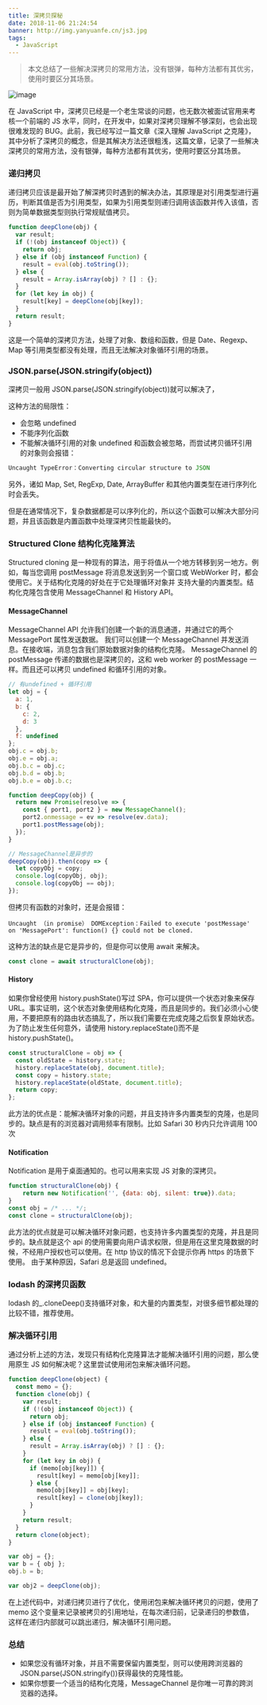 ```yaml
---
title: 深拷贝探秘
date: 2018-11-06 21:24:54
banner: http://img.yanyuanfe.cn/js3.jpg
tags:
  - JavaScript
---
```


> 本文总结了一些解决深拷贝的常用方法，没有银弹，每种方法都有其优劣，使用时要区分其场景。

![image](http://img.yanyuanfe.cn/js3.jpg)

<!--more-->

在 JavaScript 中，深拷贝已经是一个老生常谈的问题，也无数次被面试官用来考核一个前端的 JS 水平，同时，在开发中，如果对深拷贝理解不够深刻，也会出现很难发现的 BUG。此前，我已经写过一篇文章《深入理解 JavaScript 之克隆》，其中分析了深拷贝的概念，但是其解决方法还很粗浅，这篇文章，记录了一些解决深拷贝的常用方法，没有银弹，每种方法都有其优劣，使用时要区分其场景。

### 递归拷贝

递归拷贝应该是最开始了解深拷贝时遇到的解决办法，其原理是对引用类型进行遍历，判断其值是否为引用类型，如果为引用类型则递归调用该函数并传入该值，否则为简单数据类型则执行常规赋值拷贝。

```js
function deepClone(obj) {
  var result;
  if (!(obj instanceof Object)) {
    return obj;
  } else if (obj instanceof Function) {
    result = eval(obj.toString());
  } else {
    result = Array.isArray(obj) ? [] : {};
  }
  for (let key in obj) {
    result[key] = deepClone(obj[key]);
  }
  return result;
}
```

这是一个简单的深拷贝方法，处理了对象、数组和函数，但是 Date、Regexp、Map 等引用类型都没有处理，而且无法解决对象循环引用的场景。

### JSON.parse(JSON.stringify(object))

深拷贝一般用 JSON.parse(JSON.stringify(object))就可以解决了，

这种方法的局限性：

- 会忽略 undefined
- 不能序列化函数
- 不能解决循环引用的对象
  undefined 和函数会被忽略，而尝试拷贝循环引用的对象则会报错：

``` js
Uncaught TypeError：Converting circular structure to JSON
```

另外，诸如 Map, Set, RegExp, Date, ArrayBuffer 和其他内置类型在进行序列化时会丢失。

但是在通常情况下，复杂数据都是可以序列化的，所以这个函数可以解决大部分问题，并且该函数是内置函数中处理深拷贝性能最快的。

### Structured Clone 结构化克隆算法

Structured cloning 是一种现有的算法，用于将值从一个地方转移到另一地方。例如，每当您调用 postMessage 将消息发送到另一个窗口或 WebWorker 时，都会使用它。关于结构化克隆的好处在于它处理循环对象并 支持大量的内置类型。结构化克隆包含使用 MessageChannel 和 History API。

#### MessageChannel

MessageChannel API 允许我们创建一个新的消息通道，并通过它的两个 MessagePort 属性发送数据。
我们可以创建一个 MessageChannel 并发送消息。在接收端，消息包含我们原始数据对象的结构化克隆。
MessageChannel 的 postMessage 传递的数据也是深拷贝的，这和 web worker 的 postMessage 一样。而且还可以拷贝 undefined 和循环引用的对象。

```js
// 有undefined + 循环引用
let obj = {
  a: 1,
  b: {
    c: 2,
    d: 3
  },
  f: undefined
};
obj.c = obj.b;
obj.e = obj.a;
obj.b.c = obj.c;
obj.b.d = obj.b;
obj.b.e = obj.b.c;

function deepCopy(obj) {
  return new Promise(resolve => {
    const { port1, port2 } = new MessageChannel();
    port2.onmessage = ev => resolve(ev.data);
    port1.postMessage(obj);
  });
}

// MessageChannel是异步的
deepCopy(obj).then(copy => {
  let copyObj = copy;
  console.log(copyObj, obj);
  console.log(copyObj == obj);
});
```

但拷贝有函数的对象时，还是会报错：

```
Uncaught （in promise） DOMException：Failed to execute 'postMessage' on 'MessagePort': function() {} could not be cloned.
```

这种方法的缺点是它是异步的，但是你可以使用 await 来解决。

```js
const clone = await structuralClone(obj);
```

#### History

如果你曾经使用 history.pushState()写过 SPA，你可以提供一个状态对象来保存 URL。事实证明，这个状态对象使用结构化克隆，而且是同步的。我们必须小心使用，不要把原有的路由状态搞乱了，所以我们需要在完成克隆之后恢复原始状态。为了防止发生任何意外，请使用 history.replaceState()而不是 history.pushState()。

```js
const structuralClone = obj => {
  const oldState = history.state;
  history.replaceState(obj, document.title);
  const copy = history.state;
  history.replaceState(oldState, document.title);
  return copy;
};
```

此方法的优点是：能解决循环对象的问题，并且支持许多内置类型的克隆，也是同步的。缺点是有的浏览器对调用频率有限制。比如 Safari 30 秒内只允许调用 100 次

#### Notification

Notification 是用于桌面通知的。也可以用来实现 JS 对象的深拷贝。

```js
function structuralClone(obj) {
    return new Notification('', {data: obj, silent: true}).data;
}
const obj = /* ... */;
const clone = structuralClone(obj);
```

此方法的优点就是可以解决循环对象问题，也支持许多内置类型的克隆，并且是同步的。缺点就是这个 api 的使用需要向用户请求权限，但是用在这里克隆数据的时候，不经用户授权也可以使用。在 http 协议的情况下会提示你再 https 的场景下使用。
由于某种原因，Safari 总是返回 undefined。

### lodash 的深拷贝函数

lodash 的\_.cloneDeep()支持循环对象，和大量的内置类型，对很多细节都处理的比较不错，推荐使用。

### 解决循环引用

通过分析上述的方法，发现只有结构化克隆算法才能解决循环引用的问题，那么使用原生 JS 如何解决呢？这里尝试使用闭包来解决循环问题。

```js
function deepClone(object) {
  const memo = {};
  function clone(obj) {
    var result;
    if (!(obj instanceof Object)) {
      return obj;
    } else if (obj instanceof Function) {
      result = eval(obj.toString());
    } else {
      result = Array.isArray(obj) ? [] : {};
    }
    for (let key in obj) {
      if (memo[obj[key]]) {
        result[key] = memo[obj[key]];
      } else {
        memo[obj[key]] = obj[key];
        result[key] = clone(obj[key]);
      }
    }
    return result;
  }
  return clone(object);
}

var obj = {};
var b = { obj };
obj.b = b;

var obj2 = deepClone(obj);
```

在上述代码中，对递归拷贝进行了优化，使用闭包来解决循环拷贝的问题，使用了 memo 这个变量来记录被拷贝的引用地址，在每次递归前，记录递归的参数值，这样在递归内部就可以跳出递归，解决循环引用问题。

### 总结

- 如果您没有循环对象，并且不需要保留内置类型，则可以使用跨浏览器的 JSON.parse(JSON.stringify())获得最快的克隆性能。
- 如果你想要一个适当的结构化克隆，MessageChannel 是你唯一可靠的跨浏览器的选择。
